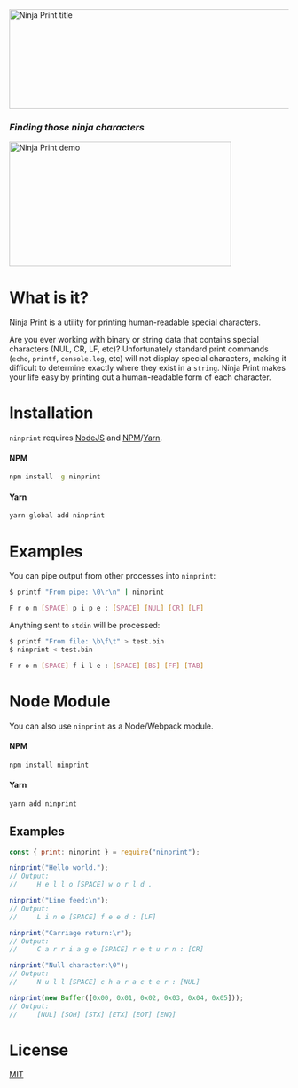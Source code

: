 <img alt="Ninja Print title" src="https://secure.servalldatasystems.com/servall_dev_files/ninja-print/ninja-print.png" height="180px" width="536.5px">

### *Finding those ninja characters*

<img alt="Ninja Print demo" src="https://secure.servalldatasystems.com/servall_dev_files/ninja-print/ninja-print.gif" height="225px" width="400px">

# What is it?

Ninja Print is a utility for printing human-readable special characters.

Are you ever working with binary or string data that contains special characters (NUL, CR, LF, etc)? Unfortunately standard print commands (`echo`, `printf`, `console.log`, etc) will not display special characters, making it difficult to determine exactly where they exist in a `string`. Ninja Print makes your life easy by printing out a human-readable form of each character.

# Installation

`ninprint` requires [NodeJS](https://nodejs.org) and [NPM](https://www.npmjs.com)/[Yarn](https://yarnpkg.com).

#### NPM
```bash
npm install -g ninprint
```
#### Yarn

```bash
yarn global add ninprint
```

# Examples

You can pipe output from other processes into `ninprint`:
```bash
$ printf "From pipe: \0\r\n" | ninprint

F r o m [SPACE] p i p e : [SPACE] [NUL] [CR] [LF]
```

Anything sent to `stdin` will be processed:
```bash
$ printf "From file: \b\f\t" > test.bin
$ ninprint < test.bin

F r o m [SPACE] f i l e : [SPACE] [BS] [FF] [TAB]
```

# Node Module
You can also use `ninprint` as a Node/Webpack module.

#### NPM
```bash
npm install ninprint
```
#### Yarn

```bash
yarn add ninprint
```

## Examples
```javascript
const { print: ninprint } = require("ninprint");

ninprint("Hello world.");
// Output:
//     H e l l o [SPACE] w o r l d .

ninprint("Line feed:\n");
// Output:
//     L i n e [SPACE] f e e d : [LF]

ninprint("Carriage return:\r");
// Output:
//     C a r r i a g e [SPACE] r e t u r n : [CR]

ninprint("Null character:\0");
// Output:
//     N u l l [SPACE] c h a r a c t e r : [NUL]

ninprint(new Buffer([0x00, 0x01, 0x02, 0x03, 0x04, 0x05]));
// Output:
//     [NUL] [SOH] [STX] [ETX] [EOT] [ENQ]
```

# License
[MIT](LICENSE)
